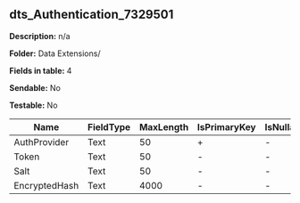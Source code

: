 ## dts_Authentication_7329501

**Description:** n/a

**Folder:** Data Extensions/

**Fields in table:** 4

**Sendable:** No

**Testable:** No

| Name | FieldType | MaxLength | IsPrimaryKey | IsNullable | DefaultValue |
| --- | --- | --- | --- | --- | --- |
| AuthProvider | Text | 50 | + | - |  |
| Token | Text | 50 | - | - |  |
| Salt | Text | 50 | - | - |  |
| EncryptedHash | Text | 4000 | - | - |  |
